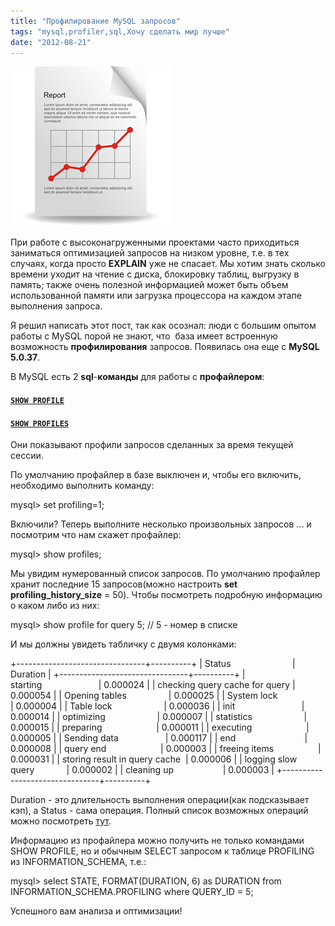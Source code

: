 ```yaml
---
title: "Профилирование MySQL запросов"
tags: "mysql,profiler,sql,Хочу сделать мир лучше"
date: "2012-08-21"
---
```


![profiler](images/1345539506_report.png "profiler")

При работе с высоконагруженными проектами часто приходиться заниматься оптимизацией запросов на низком уровне, т.е. в тех случаях, когда просто **EXPLAIN** уже не спасает. Мы хотим знать сколько времени уходит на чтение с диска, блокировку таблиц, выгрузку в память; также очень полезной информацией может быть объем использованной памяти или загрузка процессора на каждом этапе выполнения запроса.

Я решил написать этот пост, так как осознал: люди с большим опытом работы с MySQL порой не знают, что  база имеет встроенную возможность **профилирования** запросов. Появилась она еще с **MySQL 5.0.37**.

В MySQL есть 2 **sql**\-**команды** для работы с **профайлером**:

#### [`SHOW PROFILE`](http://dev.mysql.com/doc/refman/5.0/en/show-profile.html)

#### [`SHOW PROFILES`](http://dev.mysql.com/doc/refman/5.0/en/show-profiles.html)

Они показывают профили запросов сделанных за время текущей сессии.

По умолчанию профайлер в базе выключен и, чтобы его включить, необходимо выполнить команду:

mysql> set profiling=1;

Включили? Теперь выполните несколько произвольных запросов ... и посмотрим что нам скажет профайлер:

mysql> show profiles;

Мы увидим нумерованный список запросов. По умолчанию профайлер хранит последние 15 запросов(можно настроить **set profiling\_history\_size** = 50). Чтобы посмотреть подробную информацию о каком либо из них:

mysql> show profile for query 5; // 5 - номер в списке

И мы должны увидеть табличку с двумя колонками:

+--------------------------------+----------+
| Status                         | Duration |
+--------------------------------+----------+
| starting                       | 0.000024 |
| checking query cache for query | 0.000054 |
| Opening tables                 | 0.000025 |
| System lock                    | 0.000004 |
| Table lock                     | 0.000036 |
| init                           | 0.000014 |
| optimizing                     | 0.000007 |
| statistics                     | 0.000015 |
| preparing                      | 0.000011 |
| executing                      | 0.000005 |
| Sending data                   | 0.000117 |
| end                            | 0.000008 |
| query end                      | 0.000003 |
| freeing items                  | 0.000031 |
| storing result in query cache  | 0.000006 |
| logging slow query             | 0.000002 |
| cleaning up                    | 0.000003 |
+--------------------------------+----------+

Duration - это длительность выполнения операции(как подсказывает кэп), а Status - сама операция. Полный список возможных операций можно посмотреть [тут](http://dev.mysql.com/doc/refman/5.0/en/general-thread-states.html).

Информацию из профайлера можно получить не только командами SHOW PROFILE, но и обычным SELECT запросом к таблице PROFILING из INFORMATION\_SCHEMA, т.е.:

mysql> select STATE, FORMAT(DURATION, 6) as DURATION 
              from INFORMATION\_SCHEMA.PROFILING where QUERY\_ID = 5;

Успешного вам анализа и оптимизации!
